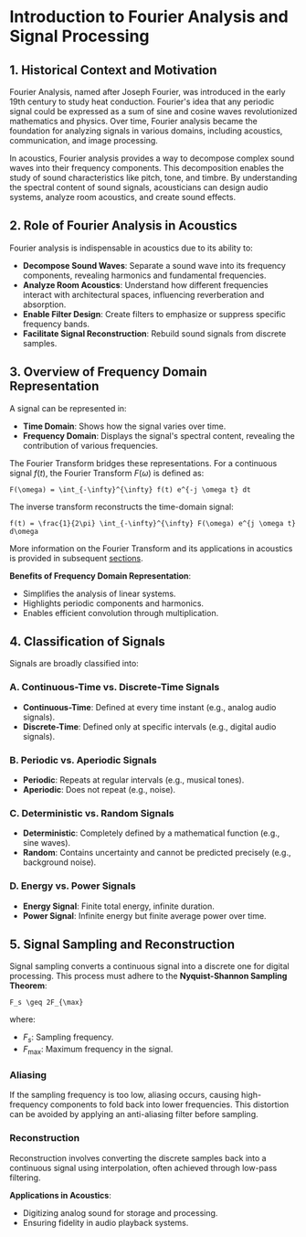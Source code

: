 # Introduction to Fourier Analysis and Signal Processing

## 1. Historical Context and Motivation

Fourier Analysis, named after Joseph Fourier, was introduced in the early 19th century to study heat conduction. Fourier's idea that any periodic signal could be expressed as a sum of sine and cosine waves revolutionized mathematics and physics. Over time, Fourier analysis became the foundation for analyzing signals in various domains, including acoustics, communication, and image processing.

In acoustics, Fourier analysis provides a way to decompose complex sound waves into their frequency components. This decomposition enables the study of sound characteristics like pitch, tone, and timbre. By understanding the spectral content of sound signals, acousticians can design audio systems, analyze room acoustics, and create sound effects.

## 2. Role of Fourier Analysis in Acoustics

Fourier analysis is indispensable in acoustics due to its ability to:

- **Decompose Sound Waves**: Separate a sound wave into its frequency components, revealing harmonics and fundamental frequencies.
- **Analyze Room Acoustics**: Understand how different frequencies interact with architectural spaces, influencing reverberation and absorption.
- **Enable Filter Design**: Create filters to emphasize or suppress specific frequency bands.
- **Facilitate Signal Reconstruction**: Rebuild sound signals from discrete samples.

## 3. Overview of Frequency Domain Representation

A signal can be represented in:

- **Time Domain**: Shows how the signal varies over time.
- **Frequency Domain**: Displays the signal's spectral content, revealing the contribution of various frequencies.

The Fourier Transform bridges these representations. For a continuous signal $f(t)$, the Fourier Transform $F(\omega)$ is defined as:

```{math}
F(\omega) = \int_{-\infty}^{\infty} f(t) e^{-j \omega t} dt
```

The inverse transform reconstructs the time-domain signal:

```{math}
f(t) = \frac{1}{2\pi} \int_{-\infty}^{\infty} F(\omega) e^{j \omega t} d\omega
```

More information on the Fourier Transform and its applications in acoustics is provided in subsequent [sections](./fourier_transform.ipynb).

**Benefits of Frequency Domain Representation**:

- Simplifies the analysis of linear systems.
- Highlights periodic components and harmonics.
- Enables efficient convolution through multiplication.

## 4. Classification of Signals

Signals are broadly classified into:

### A. **Continuous-Time vs. Discrete-Time Signals**

- **Continuous-Time**: Defined at every time instant (e.g., analog audio signals).
- **Discrete-Time**: Defined only at specific intervals (e.g., digital audio signals).

### B. **Periodic vs. Aperiodic Signals**

- **Periodic**: Repeats at regular intervals (e.g., musical tones).
- **Aperiodic**: Does not repeat (e.g., noise).

### C. **Deterministic vs. Random Signals**

- **Deterministic**: Completely defined by a mathematical function (e.g., sine waves).
- **Random**: Contains uncertainty and cannot be predicted precisely (e.g., background noise).

### D. **Energy vs. Power Signals**

- **Energy Signal**: Finite total energy, infinite duration.
- **Power Signal**: Infinite energy but finite average power over time.

## 5. Signal Sampling and Reconstruction

Signal sampling converts a continuous signal into a discrete one for digital processing. This process must adhere to the **Nyquist-Shannon Sampling Theorem**:

```{math}
F_s \geq 2F_{\max}
```

where:

- $F_s$: Sampling frequency.
- $F_{\max}$: Maximum frequency in the signal.

### Aliasing

If the sampling frequency is too low, aliasing occurs, causing high-frequency components to fold back into lower frequencies. This distortion can be avoided by applying an anti-aliasing filter before sampling.

### Reconstruction

Reconstruction involves converting the discrete samples back into a continuous signal using interpolation, often achieved through low-pass filtering.

**Applications in Acoustics**:

- Digitizing analog sound for storage and processing.
- Ensuring fidelity in audio playback systems.


